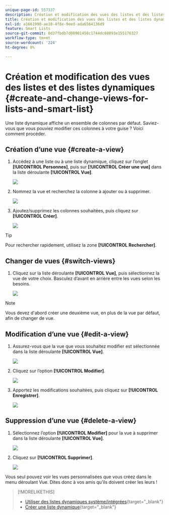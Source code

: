 ```yaml
---
unique-page-id: 557337
description: Création et modification des vues des listes et des listes dynamiques - Documents Marketo - Documentation du produit
title: Création et modification des vues des listes et des listes dynamiques
exl-id: a1661990-ae10-4f8e-9eed-ada6564136d9
feature: Smart Lists
source-git-commit: 0d37fbdb7d08901458c1744dc68893e155176327
workflow-type: tm+mt
source-wordcount: '224'
ht-degree: 0%

---
```


# Création et modification des vues des listes et des listes dynamiques {#create-and-change-views-for-lists-and-smart-list}

Une liste dynamique affiche un ensemble de colonnes par défaut. Saviez-vous que vous pouviez modifier ces colonnes à votre guise ? Voici comment procéder.

## Création d’une vue {#create-a-view}

1. Accédez à une liste ou à une liste dynamique, cliquez sur l’onglet **[!UICONTROL Personnes]**, puis sur **[!UICONTROL Créer une vue]** dans la liste déroulante **[!UICONTROL Vue]**.

   ![](assets/create-and-change-views-for-lists-and-smart-list-1.png)

1. Nommez la vue et recherchez la colonne à ajouter ou à supprimer.

   ![](assets/create-and-change-views-for-lists-and-smart-list-2.png)

1. Ajoutez/supprimez les colonnes souhaitées, puis cliquez sur **[!UICONTROL Créer]**.

   ![](assets/create-and-change-views-for-lists-and-smart-list-3.png)

>[!TIP]
>
>Pour rechercher rapidement, utilisez la zone **[!UICONTROL Rechercher]**.

## Changer de vues {#switch-views}

1. Cliquez sur la liste déroulante **[!UICONTROL Vue]**, puis sélectionnez la vue de votre choix. Basculez d’avant en arrière entre les vues selon les besoins.

   ![](assets/create-and-change-views-for-lists-and-smart-list-4.png)

>[!NOTE]
>
> Vous devez d&#39;abord créer une deuxième vue, en plus de la vue par défaut, afin de changer de vue.

## Modification d’une vue {#edit-a-view}

1. Assurez-vous que la vue que vous souhaitez modifier est sélectionnée dans la liste déroulante **[!UICONTROL Vue]**.

   ![](assets/create-and-change-views-for-lists-and-smart-list-5.png)

1. Cliquez sur l’option **[!UICONTROL Modifier]**.

   ![](assets/create-and-change-views-for-lists-and-smart-list-6.png)

1. Apportez les modifications souhaitées, puis cliquez sur **[!UICONTROL Enregistrer]**.

   ![](assets/create-and-change-views-for-lists-and-smart-list-7.png)

## Suppression d’une vue {#delete-a-view}

1. Sélectionnez l’option **[!UICONTROL Modifier]** pour la vue à supprimer dans la liste déroulante **[!UICONTROL Vue]**.

   ![](assets/create-and-change-views-for-lists-and-smart-list-8.png)

1. Cliquez sur **[!UICONTROL Supprimer]**.

   ![](assets/create-and-change-views-for-lists-and-smart-list-9.png)

Vous seul pouvez voir les vues personnalisées que vous créez dans le menu déroulant Vue. Dites donc à vos amis qu’ils doivent créer les leurs !

>[!MORELIKETHIS]
>
>* [Utiliser des listes dynamiques système/intégrées](/help/marketo/product-docs/core-marketo-concepts/smart-lists-and-static-lists/using-smart-lists/use-built-in-system-smart-lists.md){target="_blank"}
>* [Créer une liste dynamique](/help/marketo/product-docs/core-marketo-concepts/smart-lists-and-static-lists/creating-a-smart-list/create-a-smart-list.md){target="_blank"}
